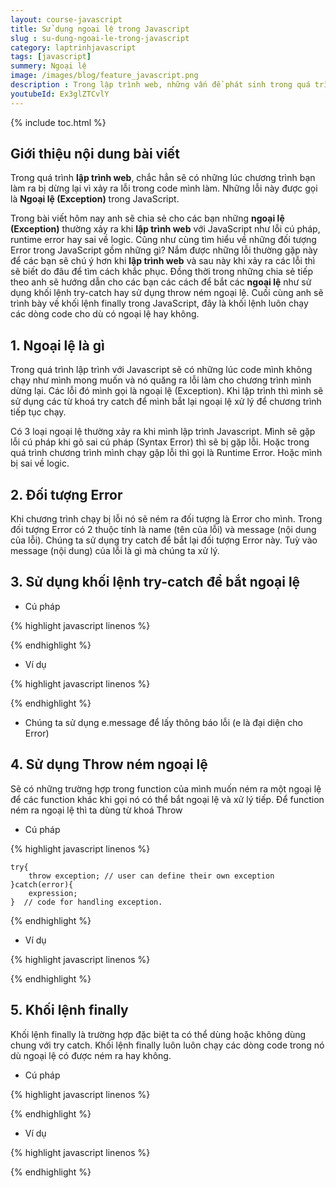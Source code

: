 ```yaml
---
layout: course-javascript
title: Sử dụng ngoại lệ trong Javascript  
slug : su-dung-ngoai-le-trong-javascript
category: laptrinhjavascript
tags: [javascript]
summery: Ngoại lệ   
image: /images/blog/feature_javascript.png
description : Trong lập trình web, những vấn đề phát sinh trong quá trình chương trình chạy thì được gọi là Ngoại lệ, Exception. Bài viết này sẽ giúp bạn hiểu rõ hơn về những ngoại lệ, Exception thường xảy ra trong lập trình web như lỗi cú pháp, runtime error hay sai về logic. Đồng thời cũng được tìm hiểu về những đối tượng Error trong JavaScript gồm những gì? Bên cạnh đó bài viết cũng hướng dẫn cho các bạn các cách để bắt các ngoại lệ như sử dụng khối lệnh try catch hay sử dụng throw ném ngoại lệ. Cuối cùng anh sẽ trình bày về khối lệnh finally trong JavaScript, đây là khối lệnh luôn chạy các dòng code cho dù có ngoại lệ hay không.
youtubeId: Ex3glZTCvlY
---
```


{% include toc.html %}

## **Giới thiệu nội dung bài viết**

Trong quá trình <b>lập trình web</b>, chắc hẳn sẽ có những lúc chương trình bạn làm ra bị dừng lại vì xảy ra lỗi trong code mình làm. Những lỗi này được gọi là <b>Ngoại lệ (Exception)</b> trong JavaScript. 
<br>

Trong bài viết hôm nay anh sẽ chia sẻ cho các bạn những <b>ngoại lệ (Exception)</b> thường xảy ra khi <b>lập trình web</b> với JavaScript như lỗi cú pháp, runtime error hay sai về logic. Cũng như cùng tìm hiểu về những đối tượng Error trong JavaScript gồm những gì? Nắm được những lỗi thường gặp này để các bạn sẽ chú ý hơn khi <b>lập trình web</b> và sau này khi xảy ra các lỗi thì sẽ biết do đâu để tìm cách khắc phục. Đồng thời trong những chia sẻ tiếp theo anh sẽ hướng dẫn cho các bạn các cách để bắt các <b>ngoại lệ</b> như sử dụng khối lệnh try-catch hay sử dụng throw ném ngoại lệ. Cuối cùng anh sẽ trình bày về khối lệnh finally trong JavaScript, đây là khối lệnh luôn chạy các dòng code cho dù có ngoại lệ hay không.


## **1. Ngoại lệ là gì**

Trong quá trình lập trình với Javascript sẽ có những lúc code mình không chạy như mình mong muốn và nó quăng ra lỗi làm cho chương trình mình dừng lại. Các lỗi đó mình gọi là ngoại lệ (Exception). Khi lập trình thì mình sẽ sử dụng các từ khoá try catch để mình bắt lại ngoại lệ xử lý để chương trình tiếp tục chạy.

Có 3 loại ngoại lệ thường xảy ra khi mình lập trình Javascript. Mình sẽ gặp lỗi cú pháp khi gõ sai cú pháp (Syntax Error) thì sẽ bị gặp lỗi. Hoặc trong quá trình chương trình mình chạy gặp lỗi thì gọi là Runtime Error. Hoặc mình bị sai về logic.

## **2. Đối tượng Error**

Khi chương trình chạy bị lỗi nó sẽ ném ra đối tượng là Error cho mình. Trong đối tượng Error có 2 thuộc tính là name (tên của lỗi) và message (nội dung của lỗi). Chúng ta sử dụng try catch để bắt lại đối tượng Error này. Tuỳ vào message (nội dung) của lỗi là gì mà chúng ta xử lý.

## **3. Sử dụng khối lệnh try-catch để bắt ngoại lệ**

- Cú pháp


{% highlight javascript  linenos %}

<script>

    try{  
        code chương trình; 
    } //code to be written.  
    catch(error){  
       bắt lỗi và xử lý lỗi nếu có khi chạy code chương trình; 
    } // code for handling the error

</script>

{% endhighlight %}

- Ví dụ

{% highlight javascript  linenos %}

<script>
try{
    var a= ["34","32","5","31","24","44","67"]; //a is an array
    document.write(a);    // displays elements of a
    document.write(b); //b is undefined but still trying to fetch its value. Thus catch block will be invoked
}catch(e){
    alert("There is error which shows "+e.message); //Handling error
}
</script>
{% endhighlight %}

- Chúng ta sử dụng e.message để lấy thông báo lỗi (e là đại diện cho Error)

## **4. Sử dụng Throw ném ngoại lệ**

Sẽ có những trường hợp trong function của mình muốn ném ra một ngoại lệ để các function khác khi gọi nó có thể bắt ngoại lệ và xử lý tiếp. Để function ném ra ngoại lệ thì ta dùng từ khoá Throw

- Cú pháp

{% highlight javascript  linenos %}

    try{  
        throw exception; // user can define their own exception  
    }catch(error){  
        expression; 
    }  // code for handling exception.
{% endhighlight %}

- Ví dụ

{% highlight javascript  linenos %}

<script>  
try {  
   throw new Error('This is the throw keyword'); //user-defined throw statement.  
}  
catch (e) {  
  document.write(e.message); // This will generate an error message  
}  
</script>

{% endhighlight %}

## **5. Khối lệnh finally**

Khối lệnh finally là trường hợp đặc biệt ta có thể dùng hoặc không dùng chung với try catch. Khối lệnh finally luôn luôn chạy các dòng code trong nó dù ngoại lệ có được ném ra hay không.

- Cú pháp

{% highlight javascript  linenos %}

<script>  

    try{  
        expression;  
    }  
    catch(error){  
         expression;  
    }  
    finally{  
        expression; 
    } //Executable code  
</script>

{% endhighlight %}

- Ví dụ 

{% highlight javascript  linenos %}
<script>  
    try{  
        var a=2;  
        if(a==2)  
        document.write("ok");  
    } catch(Error){  
        document.write("Error found"+e.message);  
    }  finally{  
        document.write("Value of a is 2 ");  
    }  
</script>

{% endhighlight %}










